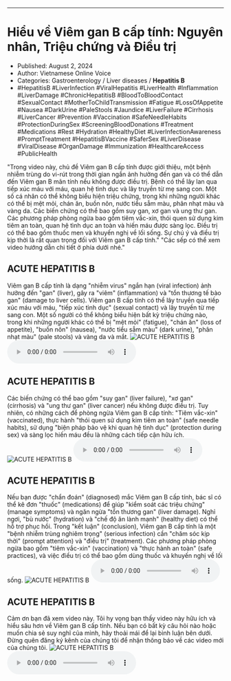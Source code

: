 
---

# Hiểu về Viêm gan B cấp tính: Nguyên nhân, Triệu chứng và Điều trị

- Published: August 2, 2024
- Author: Vietnamese Online Voice
- Categories: Gastroenterology / Liver diseases / **Hepatitis B**
- #HepatitisB #LiverInfection #ViralHepatitis #LiverHealth #Inflammation #LiverDamage #ChronicHepatitisB #BloodToBloodContact #SexualContact #MotherToChildTransmission #Fatigue #LossOfAppetite #Nausea #DarkUrine #PaleStools #Jaundice #LiverFailure #Cirrhosis #LiverCancer #Prevention #Vaccination #SafeNeedleHabits #ProtectionDuringSex #ScreeningBloodDonations #Treatment #Medications #Rest #Hydration #HealthyDiet #LiverInfectionAwareness #PromptTreatment #HepatitisBVaccine #SaferSex #LiverDisease #ViralDisease #OrganDamage #Immunization #HealthcareAccess #PublicHealth

"Trong video này, chủ đề Viêm gan B cấp tính được giới thiệu, một bệnh nhiễm trùng do vi-rút trong thời gian ngắn ảnh hưởng đến gan và có thể dẫn đến Viêm gan B mãn tính nếu không được điều trị. Bệnh có thể lây lan qua tiếp xúc máu với máu, quan hệ tình dục và lây truyền từ mẹ sang con. Một số cá nhân có thể không biểu hiện triệu chứng, trong khi những người khác có thể bị mệt mỏi, chán ăn, buồn nôn, nước tiểu sẫm màu, phân nhạt màu và vàng da. Các biến chứng có thể bao gồm suy gan, xơ gan và ung thư gan. Các phương pháp phòng ngừa bao gồm tiêm vắc-xin, thói quen sử dụng kim tiêm an toàn, quan hệ tình dục an toàn và hiến máu được sàng lọc. Điều trị có thể bao gồm thuốc men và khuyến nghị về lối sống. Sự chú ý và điều trị kịp thời là rất quan trọng đối với Viêm gan B cấp tính." "Các sếp có thể xem video hướng dẫn chi tiết ở phía dưới nhé."


## ACUTE HEPATITIS B

Viêm gan B cấp tính là dạng "nhiễm virus" ngắn hạn (viral infection) ảnh hưởng đến "gan" (liver), gây ra "viêm" (inflammation) và "tổn thương tế bào gan" (damage to liver cells). Viêm gan B cấp tính có thể lây truyền qua tiếp xúc máu với máu, "tiếp xúc tình dục" (sexual contact) và lây truyền từ mẹ sang con. Một số người có thể không biểu hiện bất kỳ triệu chứng nào, trong khi những người khác có thể bị "mệt mỏi" (fatigue), "chán ăn" (loss of appetite), "buồn nôn" (nausea), "nước tiểu sẫm màu" (dark urine), "phân nhạt màu" (pale stools) và vàng da và mắt.
![ACUTE HEPATITIS B](https://http-archiver-apis-production-80.schnworks.com/storage/images/transitions/2024-08-02/transition--32677236798-Montserrat-SemiBold-283593.jpg)
<audio controls>
    <source src="https://http-archiver-apis-production-80.schnworks.com/storage/storage/audio/file-6790460549.mp3" type="audio/mpeg">
</audio>



## ACUTE HEPATITIS B

Các biến chứng có thể bao gồm "suy gan" (liver failure), "xơ gan" (cirrhosis) và "ung thư gan" (liver cancer) nếu không được điều trị. Tuy nhiên, có những cách để phòng ngừa Viêm gan B cấp tính: "Tiêm vắc-xin" (vaccinated), thực hành "thói quen sử dụng kim tiêm an toàn" (safe needle habits), sử dụng "biện pháp bảo vệ khi quan hệ tình dục" (protection during sex) và sàng lọc hiến máu đều là những cách tiếp cận hữu ích.
![ACUTE HEPATITIS B](https://http-archiver-apis-production-80.schnworks.com/storage/images/transitions/2024-08-02/transition--34282101221-Montserrat-Bold-9C27B0.jpg)
<audio controls>
    <source src="https://http-archiver-apis-production-80.schnworks.com/storage/storage/audio/file-24774658773.mp3" type="audio/mpeg">
</audio>



## ACUTE HEPATITIS B

Nếu bạn được "chẩn đoán" (diagnosed) mắc Viêm gan B cấp tính, bác sĩ có thể kê đơn "thuốc" (medications) để giúp "kiểm soát các triệu chứng" (manage symptoms) và ngăn ngừa "tổn thương gan" (liver damage). Nghỉ ngơi, "bù nước" (hydration) và "chế độ ăn lành mạnh" (healthy diet) có thể hỗ trợ phục hồi. Trong "kết luận" (conclusion), Viêm gan B cấp tính là một "bệnh nhiễm trùng nghiêm trọng" (serious infection) cần "chăm sóc kịp thời" (prompt attention) và "điều trị" (treatment). Các phương pháp phòng ngừa bao gồm "tiêm vắc-xin" (vaccination) và "thực hành an toàn" (safe practices), và việc điều trị có thể bao gồm dùng thuốc và khuyến nghị về lối sống.
![ACUTE HEPATITIS B](https://http-archiver-apis-production-80.schnworks.com/storage/images/transitions/2024-08-02/transition--21514206903-Montserrat-Black-303F9F.jpg)
<audio controls>
    <source src="https://http-archiver-apis-production-80.schnworks.com/storage/storage/audio/file-62000839178.mp3" type="audio/mpeg">
</audio>



## ACUTE HEPATITIS B

Cảm ơn bạn đã xem video này. Tôi hy vọng bạn thấy video này hữu ích và hiểu sâu hơn về Viêm gan B cấp tính. Nếu bạn có bất kỳ câu hỏi nào hoặc muốn chia sẻ suy nghĩ của mình, hãy thoải mái để lại bình luận bên dưới. Đừng quên đăng ký kênh của chúng tôi để nhận thông báo về các video mới của chúng tôi.
![ACUTE HEPATITIS B](https://http-archiver-apis-production-80.schnworks.com/storage/images/transitions/2024-08-02/transition-9123959268-Montserrat-Medium-283593.jpg)
<audio controls>
    <source src="https://http-archiver-apis-production-80.schnworks.com/storage/storage/audio/file-3353124650.mp3" type="audio/mpeg">
</audio>

